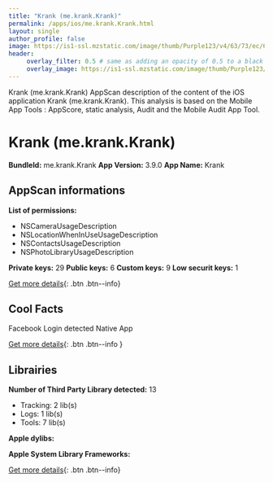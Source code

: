 ```yaml
---
title: "Krank (me.krank.Krank)"
permalink: /apps/ios/me.krank.Krank.html
layout: single
author_profile: false
image: https://is1-ssl.mzstatic.com/image/thumb/Purple123/v4/63/73/ec/6373ec4f-46cf-069a-9131-5ebd13606e79/AppIcon-0-0-1x_U007emarketing-0-0-0-5-0-85-220.png/512x512bb.jpg
header: 
     overlay_filter: 0.5 # same as adding an opacity of 0.5 to a black background
     overlay_image: https://is1-ssl.mzstatic.com/image/thumb/Purple123/v4/63/73/ec/6373ec4f-46cf-069a-9131-5ebd13606e79/AppIcon-0-0-1x_U007emarketing-0-0-0-5-0-85-220.png/512x512bb.jpg
---
```

Krank (me.krank.Krank) AppScan description of the content of the iOS application Krank (me.krank.Krank). This analysis is based on the Mobile App Tools : AppScore, static analysis, Audit and the Mobile Audit App Tool.

# Krank (me.krank.Krank)

**BundleId:** me.krank.Krank
**App Version:** 3.9.0
**App Name:** Krank


## AppScan informations 

**List of permissions:** 
- NSCameraUsageDescription
- NSLocationWhenInUseUsageDescription
- NSContactsUsageDescription
- NSPhotoLibraryUsageDescription
  
  
**Private keys:** 29
**Public keys:** 6
**Custom keys:** 9
**Low securit keys:** 1
  
[Get more details](/pricing.html){: .btn .btn--info}

## Cool Facts

Facebook Login detected
Native App
  
[Get more details](/pricing.html){: .btn .btn--info }

## Librairies 
**Number of Third Party Library detected:** 13
- Tracking: 2 lib(s)
- Logs: 1 lib(s)
- Tools: 7 lib(s)


**Apple dylibs:**


**Apple System Library Frameworks:**


  
[Get more details](/pricing.html){: .btn .btn--info}

